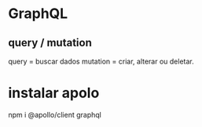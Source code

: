 # GraphQL

## query / mutation

query = buscar dados
mutation = criar, alterar ou deletar.

# instalar apolo

npm i @apollo/client graphql